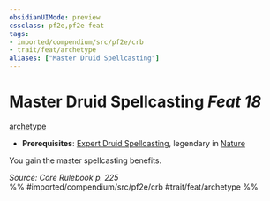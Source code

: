 ```yaml
---
obsidianUIMode: preview
cssclass: pf2e,pf2e-feat
tags:
- imported/compendium/src/pf2e/crb
- trait/feat/archetype
aliases: ["Master Druid Spellcasting"]
---
```

# Master Druid Spellcasting  *Feat 18*  
[archetype](archetype.md)  

- **Prerequisites**: [Expert Druid Spellcasting](expert-druid-spellcasting.md), legendary in [Nature](../skills.md#Nature)

You gain the master spellcasting benefits.

*Source: Core Rulebook p. 225*  
%% #imported/compendium/src/pf2e/crb #trait/feat/archetype %%